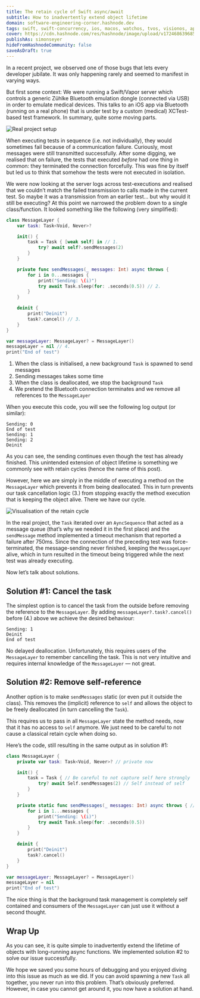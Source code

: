 ```yaml
---
title: The retain cycle of Swift async/await
subtitle: How to inadvertently extend object lifetime
domain: software-engineering-corner.hashnode.dev
tags: swift, swift-concurrency, ios, macos, watchos, tvos, visionos, apple, vapor, bluetooth, concurrency, asynchronous, async, await, async-await, developer, learning, software-development, programming-tips, software-engineering, code, coding
cover: https://cdn.hashnode.com/res/hashnode/image/upload/v1724686396858/4k_l7bLPj.jpg?auto=format
publishAs: simonseyer
hideFromHashnodeCommunity: false
saveAsDraft: true
--- 
```

In a recent project, we observed one of those bugs that lets every developer jubilate. It was only happening rarely and seemed to manifest in varying ways. 

But first some context: We were running a Swift/Vapor server which controls a generic Zühlke Bluetooth emulation dongle (connected via USB) in order to emulate medical devices. This talks to an iOS app via Bluetooth (running on a real phone) that is under test by a custom (medical) XCTest-based test framework. In summary, quite some moving parts.

![Real project setup](https://cdn.hashnode.com/res/hashnode/image/upload/v1724685658047/IBP4odcIg.png?auto=format)

When executing tests in sequence (i.e. not individually), they would sometimes fail because of a communication failure. Curiously, most messages were still transmitted successfully. After some digging, we realised that on failure, the tests that executed *before* had one thing in common: they terminated the connection forcefully. This was fine by itself but led us to think that somehow the tests were not executed in isolation.

We were now looking at the server logs across test-executions and realised that we couldn’t match the failed transmission to calls made in the current test. So maybe it was a transmission from an earlier test… but why would it still be executing? At this point we narrowed the problem down to a single class/function. It looked something like the following (very simplified):

```swift
class MessageLayer {
    var task: Task<Void, Never>?

    init() {
        task = Task { [weak self] in // 1.
            try? await self?.sendMessages(2)
        }
    }

    private func sendMessages(_ messages: Int) async throws {
        for i in 0...messages {
            print("Sending: \(i)")
            try await Task.sleep(for: .seconds(0.5)) // 2.
        }
    }

    deinit {
        print("Deinit")
        task?.cancel() // 3.
    }
}

var messageLayer: MessageLayer? = MessageLayer()
messageLayer = nil // 4.
print("End of test")
```

1. When the class is initialised, a new background `Task` is spawned to send messages
2. Sending messages takes some time
3. When the class is deallocated, we stop the background `Task`
4. We pretend the Bluetooth connection terminates and we remove all references to the `MessageLayer` 

When you execute this code, you will see the following log output (or similar):
```text
Sending: 0
End of test
Sending: 1
Sending: 2
Deinit
```

As you can see, the sending continues even though the test has already finished. This unintended extension of object lifetime is something we commonly see with retain cycles (hence the name of this post). 

However, here we are simply in the middle of executing a method on the `MessageLayer` which prevents it from being deallocated. This in turn prevents our task cancellation logic (3.) from stopping exactly the method execution that is keeping the object alive. There we have our cycle.

![Visualisation of the retain cycle](https://cdn.hashnode.com/res/hashnode/image/upload/v1724685726758/0b1QCVlR4.png?auto=format)

In the real project, the `Task` iterated over an `AyncSequence` that acted as a message queue (that’s why we needed it in the first place) and the `sendMessage` method implemented a timeout mechanism that reported a failure after 750ms. Since the connection of the preceding test was force-terminated, the message-sending never finished, keeping the `MessageLayer`  alive, which in turn resulted in the timeout being triggered while the next test was already executing.

Now let’s talk about solutions.

## Solution #1: Cancel the task 
The simplest option is to cancel the task from the outside before removing the reference to the `MessageLayer`. By adding `messageLayer?.task?.cancel()` before (4.) above we achieve the desired behaviour:
```text
Sending: 1
Deinit
End of test
```

No delayed deallocation. Unfortunately, this requires users of the `MessageLayer` to remember cancelling the task. This is not very intuitive and requires internal knowledge of the `MessageLayer` — not great.
 
## Solution #2: Remove self-reference
Another option is to make `sendMessages` static (or even put it outside the class). This removes the (implicit) reference to `self`  and allows the object to be freely deallocated (in turn cancelling the `Task`).

This requires us to pass in all `MessageLayer` state the method needs, now that it has no access to `self` anymore. We just need to be careful to not cause a classical retain cycle when doing so.

Here’s the code, still resulting in the same output as in solution #1:
```swift
class MessageLayer {
    private var task: Task<Void, Never>? // private now

    init() {
        task = Task { // Be careful to not capture self here strongly
            try? await Self.sendMessages(2) // Self instead of self
        }
    }

    private static func sendMessages(_ messages: Int) async throws { // static
        for i in 1...messages {
            print("Sending: \(i)")
            try await Task.sleep(for: .seconds(0.5))
        }
    }

    deinit {
        print("Deinit")
        task?.cancel()
    }
}

var messageLayer: MessageLayer? = MessageLayer()
messageLayer = nil
print("End of test")
```

The nice thing is that the background task management is completely self contained and consumers of the `MessageLayer` can just use it without a second thought.

## Wrap Up
As you can see, it is quite simple to inadvertently extend the lifetime of objects with long-running async functions. We implemented solution #2 to solve our issue successfully. 

We hope we saved you some hours of debugging and you enjoyed diving into this issue as much as we did. If you can avoid spawning a new `Task` all together, you never run into this problem. That’s obviously preferred. However, in case you cannot get around it, you now have a solution at hand.
